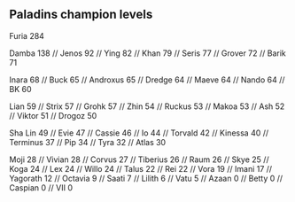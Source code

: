 <h2>Paladins champion levels</h2>

Furia     284

Damba     138 //
Jenos     92 //
Ying      82 //
Khan      79 //
Seris     77 //
Grover    72 //
Barik     71

Inara     68 //
Buck      65 //
Androxus  65 //
Dredge    64 //
Maeve     64 //
Nando     64 //
BK        60

Lian      59 //
Strix     57 //
Grohk     57 //
Zhin      54 //
Ruckus    53 //
Makoa     53 //
Ash       52 //
Viktor    51 //
Drogoz    50

Sha Lin   49 //
Evie      47 //
Cassie    46 //
Io        44 //
Torvald   42 //
Kinessa   40 //
Terminus  37 //
Pip       34 //
Tyra      32 //
Atlas     30

Moji      28 //
Vivian    28 //
Corvus    27 //
Tiberius  26 //
Raum      26 //
Skye      25 //
Koga      24 //
Lex       24 //
Willo     24 //
Talus     22 //
Rei       22 //
Vora      19 //
Imani     17 //
Yagorath  12 //
Octavia   9 //
Saati     7 //
Lilith    6 //
Vatu      5 //
Azaan     0 //
Betty     0 //
Caspian   0 //
VII       0
